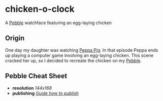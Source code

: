 # chicken-o-clock
A [Pebble][pebble] watchface featuring an egg-laying chicken

## Origin
One day my daughter was watching [Peppa Pig][peppa-pig]. In that episode Peppa ends up playing a computer game involving an egg-laying chicken. This scene cracked her up, so I decided to recreate the chicken on my [Pebble][pebble].

## Pebble Cheat Sheet

* **resolution** *144x168*
* **publishing** [*Guide how to publish*][publish]

[pebble]: https://getpebble.com/
[peppa-pig]: http://peppapig.com
[publish]: http://developer.getpebble.com/guides/publishing-tools/publish-to-pebble-appstore/
